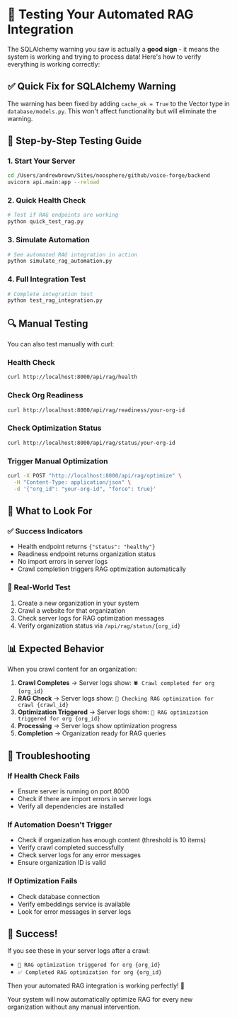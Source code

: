 # 🧪 Testing Your Automated RAG Integration

The SQLAlchemy warning you saw is actually a **good sign** - it means the system is working and trying to process data! Here's how to verify everything is working correctly:

## ✅ Quick Fix for SQLAlchemy Warning

The warning has been fixed by adding `cache_ok = True` to the Vector type in `database/models.py`. This won't affect functionality but will eliminate the warning.

## 🚀 Step-by-Step Testing Guide

### 1. Start Your Server
```bash
cd /Users/andrewbrown/Sites/noosphere/github/voice-forge/backend
uvicorn api.main:app --reload
```

### 2. Quick Health Check
```bash
# Test if RAG endpoints are working
python quick_test_rag.py
```

### 3. Simulate Automation
```bash
# See automated RAG integration in action
python simulate_rag_automation.py
```

### 4. Full Integration Test
```bash
# Complete integration test
python test_rag_integration.py
```

## 🔍 Manual Testing

You can also test manually with curl:

### Health Check
```bash
curl http://localhost:8000/api/rag/health
```

### Check Org Readiness
```bash
curl http://localhost:8000/api/rag/readiness/your-org-id
```

### Check Optimization Status
```bash
curl http://localhost:8000/api/rag/status/your-org-id
```

### Trigger Manual Optimization
```bash
curl -X POST "http://localhost:8000/api/rag/optimize" \
  -H "Content-Type: application/json" \
  -d '{"org_id": "your-org-id", "force": true}'
```

## 🎯 What to Look For

### ✅ Success Indicators
- Health endpoint returns `{"status": "healthy"}`
- Readiness endpoint returns organization status
- No import errors in server logs
- Crawl completion triggers RAG optimization automatically

### 🔄 Real-World Test
1. Create a new organization in your system
2. Crawl a website for that organization
3. Check server logs for RAG optimization messages
4. Verify organization status via `/api/rag/status/{org_id}`

## 📊 Expected Behavior

When you crawl content for an organization:

1. **Crawl Completes** → Server logs show: `🕷️ Crawl completed for org {org_id}`
2. **RAG Check** → Server logs show: `🧠 Checking RAG optimization for crawl {crawl_id}`
3. **Optimization Triggered** → Server logs show: `🚀 RAG optimization triggered for org {org_id}`
4. **Processing** → Server logs show optimization progress
5. **Completion** → Organization ready for RAG queries

## 🐛 Troubleshooting

### If Health Check Fails
- Ensure server is running on port 8000
- Check if there are import errors in server logs
- Verify all dependencies are installed

### If Automation Doesn't Trigger
- Check if organization has enough content (threshold is 10 items)
- Verify crawl completed successfully
- Check server logs for any error messages
- Ensure organization ID is valid

### If Optimization Fails
- Check database connection
- Verify embeddings service is available
- Look for error messages in server logs

## 🎉 Success!

If you see these in your server logs after a crawl:
- `🚀 RAG optimization triggered for org {org_id}`
- `✅ Completed RAG optimization for org {org_id}`

Then your automated RAG integration is working perfectly! 🎉

Your system will now automatically optimize RAG for every new organization without any manual intervention.
